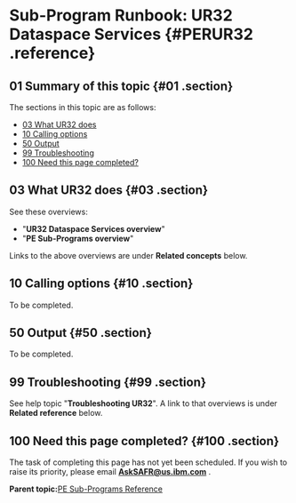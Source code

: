 # Sub-Program Runbook: UR32 Dataspace Services {#PERUR32 .reference}

## 01 Summary of this topic {#01 .section}

The sections in this topic are as follows:

-   [03 What UR32 does](PERUR32.md#03)
-   [10 Calling options](PERUR32.md#10)
-   [50 Output](PERUR32.md#50)
-   [99 Troubleshooting](PERUR32.md#99)
-   [100 Need this page completed?](PERUR32.md#100)

## 03 What UR32 does {#03 .section}

See these overviews:

-   "**UR32 Dataspace Services overview**"
-   "**PE Sub-Programs overview**"

Links to the above overviews are under **Related concepts** below.

## 10 Calling options {#10 .section}

To be completed.

## 50 Output {#50 .section}

To be completed.

## 99 Troubleshooting {#99 .section}

See help topic "**Troubleshooting UR32**". A link to that overviews is under **Related reference** below.

## 100 Need this page completed? {#100 .section}

The task of completing this page has not yet been scheduled. If you wish to raise its priority, please email **AskSAFR@us.ibm.com** .

**Parent topic:**[PE Sub-Programs Reference](../html/AAR560PMSubProgRef.md)

